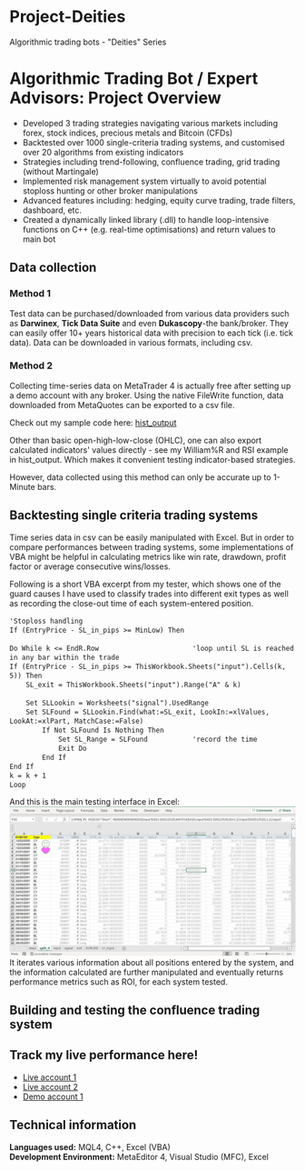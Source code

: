 # Project-Deities
Algorithmic trading bots - "Deities" Series

# Algorithmic Trading Bot / Expert Advisors: Project Overview
* Developed 3 trading strategies navigating various markets including forex, stock indices, precious metals and Bitcoin (CFDs)
* Backtested over 1000 single-criteria trading systems, and customised over 20 algorithms from existing indicators
* Strategies including trend-following, confluence trading, grid trading (without Martingale)
* Implemented risk management system virtually to avoid potential stoploss hunting or other broker manipulations
* Advanced features including: hedging, equity curve trading, trade filters, dashboard, etc.
* Created a dynamically linked library (.dll) to handle loop-intensive functions on C++ (e.g. real-time optimisations) and return values to main bot

## Data collection
### Method 1
Test data can be purchased/downloaded from various data providers such as **Darwinex**, **Tick Data Suite** and even **Dukascopy**-the bank/broker. They can easily offer 10+ years historical data with precision to each tick (i.e. tick data). Data can be downloaded in various formats, including csv.
### Method 2
Collecting time-series data on MetaTrader 4 is actually free after setting up a demo account with any broker. Using the native FileWrite function, data downloaded from MetaQuotes can be exported to a csv file.  
  
Check out my sample code here: [hist_output](https://github.com/urinethrower/Project-Deities/blob/main/hist_output.mq4)  
  
Other than basic open-high-low-close (OHLC), one can also export calculated indicators' values directly - see my William%R and RSI example in hist_output. Which makes it convenient testing indicator-based strategies.  
  
However, data collected using this method can only be accurate up to 1-Minute bars.

## Backtesting single criteria trading systems
Time series data in csv can be easily manipulated with Excel. But in order to compare performances between trading systems, some implementations of VBA might be helpful in calculating metrics like win rate, drawdown, profit factor or average consecutive wins/losses.  
  
Following is a short VBA excerpt from my tester, which shows one of the guard causes I have used to classify trades into different exit types as well as recording the close-out time of each system-entered position.
```
'Stoploss handling
If (EntryPrice - SL_in_pips >= MinLow) Then

Do While k <= EndR.Row                       'loop until SL is reached in any bar within the trade
If (EntryPrice - SL_in_pips >= ThisWorkbook.Sheets("input").Cells(k, 5)) Then
    SL_exit = ThisWorkbook.Sheets("input").Range("A" & k)

    Set SLLookin = Worksheets("signal").UsedRange
    Set SLFound = SLLookin.Find(what:=SL_exit, LookIn:=xlValues, LookAt:=xlPart, MatchCase:=False)
        If Not SLFound Is Nothing Then
            Set SL_Range = SLFound           'record the time
            Exit Do
        End If
End If
k = k + 1
Loop
``` 
And this is the main testing interface in Excel:  
![image1](img/stage1_tester.JPG)
It iterates various information about all positions entered by the system, and the information calculated are further manipulated and eventually returns performance metrics such as ROI, for each system tested.

## Building and testing the confluence trading system

## Track my live performance here!
* [Live account 1](https://www.mql5.com/en/signals/1530022?utm_source=www.twitter.com&utm_campaign=en.signals.sharing.desktop&date=1653775200)
* [Live account 2](https://www.mql5.com/en/signals/1350008?utm_source=www.twitter.com&utm_campaign=en.signals.sharing.desktop&date=1653775200)
* [Demo account 1](https://www.mql5.com/en/signals/1546848?utm_source=www.twitter.com&utm_campaign=en.signals.sharing.desktop&date=1653775200)

## Technical information
**Languages used:** MQL4, C++, Excel (VBA)  
**Development Environment:** MetaEditor 4, Visual Studio (MFC), Excel
